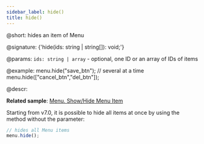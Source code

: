 ```yaml
---
sidebar_label: hide()
title: hide()
---          
```


@short: hides an item of Menu

@signature: {'hide(ids: string | string[]): void;'}

@params:
`ids: string | array` - optional, one ID or an array of IDs of items

@example:
menu.hide("save_btn");
// several at a time
menu.hide(["cancel_btn","del_btn"]);

@descr:

**Related sample**: [Menu. Show/Hide Menu Item](https://snippet.dhtmlx.com/a9vbhxgd)

Starting from v7.0, it is possible to hide all items at once by using the method without the parameter:

~~~js
// hides all Menu items
menu.hide();
~~~
